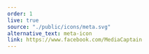 ```yaml
---
order: 1
live: true
source: "./public/icons/meta.svg"
alternative_text: meta-icon
link: https://www.facebook.com/MediaCaptain
---
```

